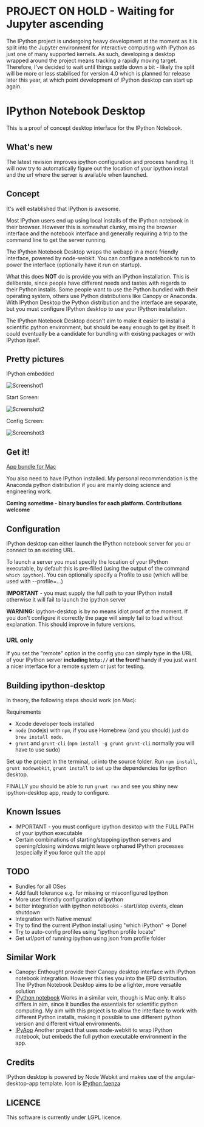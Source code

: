 # PROJECT ON HOLD - Waiting for Jupyter ascending

The IPython project is undergoing heavy development at the moment as it is split into the Jupyter environment for interactive computing with IPython as just one of many supported kernels. As such, developing a desktop wrapped around the project means tracking a rapidly moving target. Therefore, I've decided to wait until things settle down a bit - likely the split will be more or less stabilised for version 4.0 which is planned for release later this year, at which point development of IPython desktop can start up again.

# IPython Notebook Desktop

This is a proof of concept desktop interface for the IPython Notebook.

## What's new
The latest revision improves ipython configuration and process handling. It will now try to automatically figure out the location of your ipython install and the url where the server is available when launched.

## Concept
It's well established that IPython is awesome.

Most IPython users end up using local installs of the IPython notebook in their browser. However this is somewhat clunky, mixing the browser interface and the notebook interface and generally requiring a trip to the command line to get the server running.

The IPython Notebook Desktop wraps the webapp in a more friendly interface, powered by node-webkit. You can configure a notebook to run to power the interface (optionally have it run on startup).

What this does **NOT** do is provide you with an IPython installation. This is deliberate, since people have different needs and tastes with regards to their Python installs. Some people want to use the Python bundled with their operating system, others use Python distributions like Canopy or Anaconda. With IPython Desktop the Python distribution and the interface are separate, but you must configure IPython desktop to use your IPython installation.

The IPython Notebook Desktop doesn't aim to make it easier to install a scientific python environment, but should be easy enough to get by itself. It could eventually be a candidate for bundling with existing packages or with IPython itself.


## Pretty pictures
IPython embedded

![Screenshot1](https://raw.githubusercontent.com/mangecoeur/ipython-desktop/master/assets/Screenshot1.png "Screenshot1")

Start Screen:

![Screenshot2](https://raw.githubusercontent.com/mangecoeur/ipython-desktop/master/assets/Screenshot2.png "Start screen")

Config Screen:

![Screenshot3](https://raw.githubusercontent.com/mangecoeur/ipython-desktop/master/assets/Screenshot3.png "Screenshot3")


## Get it!
[App bundle for Mac](https://github.com/mangecoeur/ipython-desktop/raw/master/apps/ipython-desktop.zip)

You also need to have IPython installed. My personal recommendation is the Anaconda python distribution if you are mainly doing science and engineering work.

**Coming sometime - binary bundles for each platform. Contributions welcome**

## Configuration

IPython desktop can either launch the IPython notebook server for you or connect to an existing URL.

To launch a server you must specify the location of your IPython executable, by default this is pre-filled (using the output of the command `which ipython`). You can optionally specify a Profile to use (which will be used with --profile=...)


**IMPORTANT** - you must supply the full path to your IPython install otherwise it will fail to launch the ipython server

**WARNING:** ipython-desktop is by no means idiot proof at the moment. If you don't configure it correctly the page will simply fail to load without explanation. This should improve in future versions.


### URL only
If you set the "remote" option in the config you can simply type in the URL of your IPython server **including `http://` at the front!** handy if you just want a nicer interface for a remote system or just for testing.


## Building ipython-desktop
In theory, the following steps should work (on Mac):

Requirements
- Xcode developer tools installed
- `node` (nodejs) with `npm`, if you use Homebrew (and you should) just do `brew install node`.
- `grunt` and `grunt-cli` (`npm install -g grunt grunt-cli` normally you will have to use sudo)

Set up the project
In the terminal, `cd` into the source folder. Run `npm install`, `grunt nodewebkit`, `grunt install` to set up the dependencies for ipython desktop.

FINALLY you should be able to run `grunt run` and see you shiny new ipython-desktop app, ready to configure.

## Known Issues

- IMPORTANT - you must configure ipython desktop with the FULL PATH of your ipython executable
- Certain combinations of starting/stopping ipython servers and opening/closing windows might leave orphaned IPython processes (especially if you force quit the app)

## TODO
- Bundles for all OSes
- Add fault tolerance e.g. for missing or misconfigured Ipython
- More user friendly configuration of ipython
- better integration with ipython notebooks - start/stop events, clean shutdown
- Integration with Native menus!
- Try to find the current iPython install using "which iPython" -> Done!
- Try to auto-config profiles using "ipython profile locate"
- Get url/port of running ipython using json from profile folder

## Similar Work
- Canopy: Enthought provide their Canopy desktop interface with IPython notebook integration. However this ties you into the EPD distribution. The IPython Notebook Desktop aims to be a lighter, more versatile solution
- [IPython notebook](https://github.com/liyanage/ipython-notebook) Works in a similar vein, though is Mac only. It also differs in aim, since it bundles the essentials for scientific python computing. My aim with this project is to allow the interface to work with different Python installs, making it possible to use different python version and different virtual environments.
- [IPyApp](https://github.com/ptone/IPyApp) Another project that uses node-webkit to wrap IPython notebook, but embeds the full python executable environment in the app.



## Credits
IPython desktop is powered by Node Webkit and makes use of the angular-desktop-app template. Icon is [IPython faenza](http://gnome-look.org/content/show.php?content=162145)

## LICENCE
This software is currently under LGPL licence.
